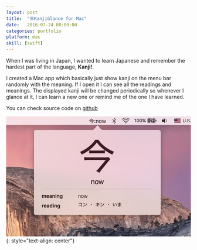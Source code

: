 ```yaml
---
layout: post
title:  "㊗️KanjiGlance for Mac"
date:   2016-07-24 00:00:00
categories: portfolio
platform: mac
skill: [swift]
---
```


When I was living in Japan, I wanted to learn Japanese and remember the hardest part of the language, **Kanji!**.

I created a Mac app which basically just show kanji on the menu bar randomly with the meaning. If I open it I can see all the readings and meanings. The displayed kanji will be changed periodically so whenever I glance at it, I can learn a new one or remind me of the one I have learned.

You can check source code on [github](https://github.com/zoonooz/KanjiGlance)

![image](/img/portfolio/kanjiglance.jpg)
{: style="text-align: center"}
